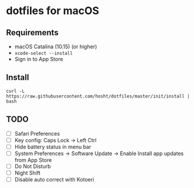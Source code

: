 # dotfiles for macOS

## Requirements
- macOS Catalina (10.15) (or higher)
- `xcode-select --install`
- Sign in to App Store

## Install

`curl -L https://raw.githubusercontent.com/hosht/dotfiles/master/init/install | bash`

## TODO

- [ ] Safari Preferences
- [ ] Key config: Caps Lock -> Left Ctrl
- [ ] Hide battery status in menu bar
- [ ] System Preferences -> Software Update -> Enable Install app updates from App Store
- [ ] Do Not Disturb
- [ ] Night Shift
- [ ] Disable auto correct with Kotoeri
